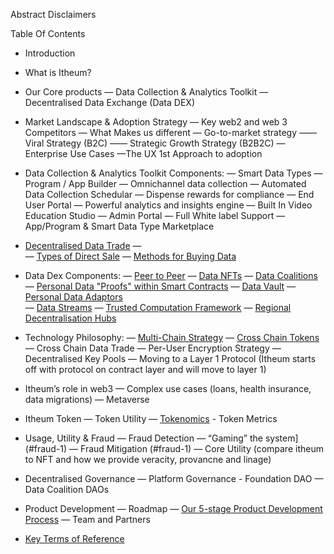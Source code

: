Abstract
Disclaimers

Table Of Contents

- Introduction

- What is Itheum?

- Our Core products
 — Data Collection & Analytics Toolkit
 — Decentralised Data Exchange (Data DEX)

- Market Landscape & Adoption Strategy
— Key web2 and web 3 Competitors 
— What Makes us different
— Go-to-market strategy
 —— Viral Strategy (B2C)
 —— Strategic Growth Strategy (B2B2C)
— Enterprise Use Cases
—The UX 1st Approach to adoption

- Data Collection & Analytics Toolkit Components:
— Smart Data Types
— Program / App Builder
— Omnichannel data collection
— Automated Data Collection Schedular
— Dispense rewards for compliance
— End User Portal
— Powerful analytics and insights engine
— Built In Video Education Studio
— Admin Portal
— Full White label Support
— App/Program & Smart Data Type Marketplace


- [Decentralised Data Trade](#types-on-1) —  
— [Types of Direct Sale](#types-on-1)
— [Methods for Buying Data](#buying-data-1)


- Data Dex Components:
— [Peer to Peer](#data-proofs-1)
— [Data NFTs](#data-nfts-1)
— [Data Coalitions](#data-coalitions-1)   
— [Personal Data "Proofs" within Smart Contracts](#data-proofs-1)
— [Data Vault](#data-vault-1)
— [Personal Data Adaptors](#data-vault-1)     
— [Data Streams](#data-streams-1)
— [Trusted Computation Framework](#trusted-1)
— [Regional Decentralisation Hubs](#decen-hubs-1)

- Technology Philosophy:
— [Multi-Chain Strategy](#multi-chain-1)
— [Cross Chain Tokens](#cross-chain-1)
— Cross Chain Data Trade
— Per-User Encryption Strategy
— Decentralised Key Pools
— Moving to a Layer 1 Protocol (Itheum starts off with protocol on contract layer and will move to layer 1) 

- Itheum’s role in web3
— Complex use cases (loans, health insurance, data migrations)
— Metaverse

- Itheum Token
— Token Utility
— [Tokenomics](#tokenomics-1) - Token Metrics

- Usage, Utility & Fraud 
— Fraud Detection — “Gaming” the system](#fraud-1)
— Fraud Mitigation (#fraud-1)
— Core Utility (compare itheum to NFT and how we provide veracity, provancne and linage)

- Decentralised Governance
— Platform Governance - Foundation DAO
— Data Coalition DAOs

- Product Development
— Roadmap
— [Our 5-stage Product Development Process](#product-process-1)
— Team and Partners


- [Key Terms of Reference](#refs-1)
